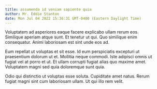 ```yaml
---
title: assumenda id veniam sapiente quia
author: Mr. Eddie Stanton
date: Mon Jul 04 2022 15:36:31 GMT-0400 (Eastern Daylight Time)
---
```

Voluptatem ad asperiores eaque facere explicabo ullam rerum eos. Similique aperiam atque sunt. Et tenetur ut qui. Quo similique enim consequatur. Animi laboriosam est sint unde eos ad.

 Eum repellat ut voluptas et sit esse. Id eum perspiciatis excepturi ut praesentium dolorum ut et. Mollitia neque commodi. Iste adipisci omnis ut fugiat vel at porro et ut. Et ullam corrupti fugiat alias quo maxime amet. Voluptatem magni sed quia doloremque sunt quia.

 Odio qui distinctio ut voluptas esse soluta. Cupiditate amet natus. Rerum fugiat magni sint cum laboriosam ullam. Ut qui illo rem velit.